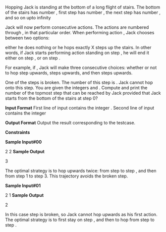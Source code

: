 Hopping Jack is standing at the bottom of a long flight of stairs. The bottom of the stairs has number , first step has number , the next step has number , and so on upto infinity

Jack will now perform  consecutive actions. The actions are numbered  through , in that particular order. When performing action , Jack chooses between two options:

either he does nothing
or he hops exactly X steps up the stairs.
In other words, if Jack starts performing action  standing on step , he will end it either on step , or on step .

For example, if , Jack will make three consecutive choices: whether or not to hop  step upwards, steps upwards, and then  steps upwards.

One of the steps is broken. The number of this step is . Jack cannot hop onto this step. 
You are given the integers  and . Compute and print the number of the topmost step that can be reached by Jack provided that Jack starts from the bottom of the stairs at step 0?

**Input Format**
First line of input contains the integer . 
Second line of input contains the integer 

**Output Format**
Output the result corresponding to the testcase.

**Constraints**
 

**Sample Input#00**

2
2
**Sample Output**

3

The optimal strategy is to hop upwards twice: from step  to step , and then from step 1 to step 3. This trajectory avoids the broken step.

**Sample Input#01**

2
1
**Sample Output**

2

In this case step  is broken, so Jack cannot hop upwards as his first action. The optimal strategy is to first stay on step , and then to hop from step  to step .
